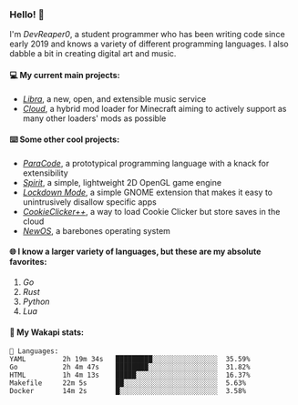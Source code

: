 ### Hello! 👋

I'm _DevReaper0_, a student programmer who has been writing code since early 2019 and knows a variety of different programming languages. I also dabble a bit in creating digital art and music.

#### 💻 My current main projects:

-   _[Libra](https://github.com/LibraMusic)_, a new, open, and extensible music service
-   _[Cloud](https://github.com/CloudLoaderMC/CloudLoader)_, a hybrid mod loader for Minecraft aiming to actively support as many other loaders' mods as possible

#### ⌨️ Some other cool projects:

-   _[ParaCode](https://github.com/ParaCodeLang/ParaCode)_, a prototypical programming language with a knack for extensibility
-   _[Spirit](https://gitlab.com/DevReaper0/SpiritEngine)_, a simple, lightweight 2D OpenGL game engine
-   _[Lockdown Mode](https://github.com/DevReaper0/GNOME-LockdownMode)_, a simple GNOME extension that makes it easy to unintrusively disallow specific apps
-   _[CookieClicker++](https://github.com/DevReaper0/CookieClickerPlusPlus)_, a way to load Cookie Clicker but store saves in the cloud
-   _[NewOS](https://github.com/DevReaper0/NewOS)_, a barebones operating system

#### 🌐 I know a larger variety of languages, but these are my absolute favorites:

1. _Go_
2. _Rust_
3. _Python_
4. _Lua_

#### 📡 My Wakapi stats:

```text
💾 Languages:
YAML         2h 19m 34s   █████████░░░░░░░░░░░░░░░░  35.59%
Go           2h 4m 47s    ████████░░░░░░░░░░░░░░░░░  31.82%
HTML         1h 4m 13s    █████░░░░░░░░░░░░░░░░░░░░  16.37%
Makefile     22m 5s       ██░░░░░░░░░░░░░░░░░░░░░░░  5.63%
Docker       14m 2s       █░░░░░░░░░░░░░░░░░░░░░░░░  3.58%
```
